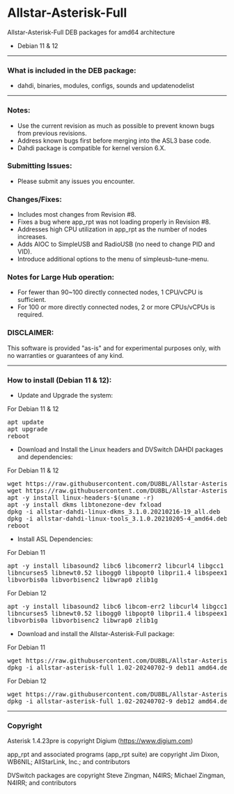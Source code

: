# Allstar-Asterisk-Full
Allstar-Asterisk-Full DEB packages for amd64 architecture
* Debian 11 & 12

-----------------------------------------------------------

### What is included in the DEB package:

* dahdi, binaries, modules, configs, sounds and updatenodelist

-----------------------------------------------------------

### Notes:

* Use the current revision as much as possible to prevent known bugs from previous revisions.
* Address known bugs first before merging into the ASL3 base code.
* Dahdi package is compatible for kernel version 6.X.

### Submitting Issues:

* Please submit any issues you encounter.

### Changes/Fixes:

* Includes most changes from Revision #8.
* Fixes a bug where app_rpt was not loading properly in Revision #8.
* Addresses high CPU utilization in app_rpt as the number of nodes increases.
* Adds AIOC to SimpleUSB and RadioUSB (no need to change PID and VID).
* Introduce additional options to the menu of simpleusb-tune-menu.

### Notes for Large Hub operation:

* For fewer than 90~100 directly connected nodes, 1 CPU/vCPU is sufficient.
* For 100 or more directly connected nodes, 2 or more CPUs/vCPUs is required.

### DISCLAIMER:
This software is provided "as-is" and for experimental purposes only, with no warranties or guarantees of any kind.

-----------------------------------------------------------

### How to install (Debian 11 & 12):

* Update and Upgrade the system:

For Debian 11 & 12
<pre>
apt update
apt upgrade
reboot
</pre>

* Download and Install the Linux headers and DVSwitch DAHDI packages and dependencies:

For Debian 11 & 12
<pre>
wget https://raw.githubusercontent.com/DU8BL/Allstar-Asterisk-Full/main/allstar-dahdi-linux-dkms_3.1.0.20210216-19_all.deb
wget https://raw.githubusercontent.com/DU8BL/Allstar-Asterisk-Full/main/allstar-dahdi-linux-tools_3.1.0.20210205-4_amd64.deb
apt -y install linux-headers-$(uname -r)
apt -y install dkms libtonezone-dev fxload
dpkg -i allstar-dahdi-linux-dkms_3.1.0.20210216-19_all.deb
dpkg -i allstar-dahdi-linux-tools_3.1.0.20210205-4_amd64.deb
reboot
</pre>

* Install ASL Dependencies:

For Debian 11
<pre>
apt -y install libasound2 libc6 libcomerr2 libcurl4 libgcc1 libgsm1 libidn11 libiksemel3 \
libncurses5 libnewt0.52 libogg0 libpopt0 libpri1.4 libspeex1 libstdc++6 libusb-0.1-4 \
libvorbis0a libvorbisenc2 libwrap0 zlib1g
</pre>

For Debian 12
<pre>
apt -y install libasound2 libc6 libcom-err2 libcurl4 libgcc1 libgsm1 libidn11 libiksemel3 \
libncurses5 libnewt0.52 libogg0 libpopt0 libpri1.4 libspeex1 libstdc++6 libusb-0.1-4 \
libvorbis0a libvorbisenc2 libwrap0 zlib1g
</pre>

* Download and install the Allstar-Asterisk-Full package:

For Debian 11
<pre>
wget https://raw.githubusercontent.com/DU8BL/Allstar-Asterisk-Full/main/allstar-asterisk-full_1.02-20240702-9_deb11_amd64.deb
dpkg -i allstar-asterisk-full_1.02-20240702-9_deb11_amd64.deb
</pre>

For Debian 12
<pre>
wget https://raw.githubusercontent.com/DU8BL/Allstar-Asterisk-Full/main/allstar-asterisk-full_1.02-20240702-9_deb12_amd64.deb
dpkg -i allstar-asterisk-full_1.02-20240702-9_deb12_amd64.deb
</pre>

-----------------------------------------------------------

### Copyright

Asterisk 1.4.23pre is copyright Digium (https://www.digium.com)

app_rpt and associated programs (app_rpt suite) are copyright Jim Dixon, WB6NIL; AllStarLink, Inc.; and contributors

DVSwitch packages are copyright Steve Zingman, N4IRS; Michael Zingman, N4IRR; and contributors
